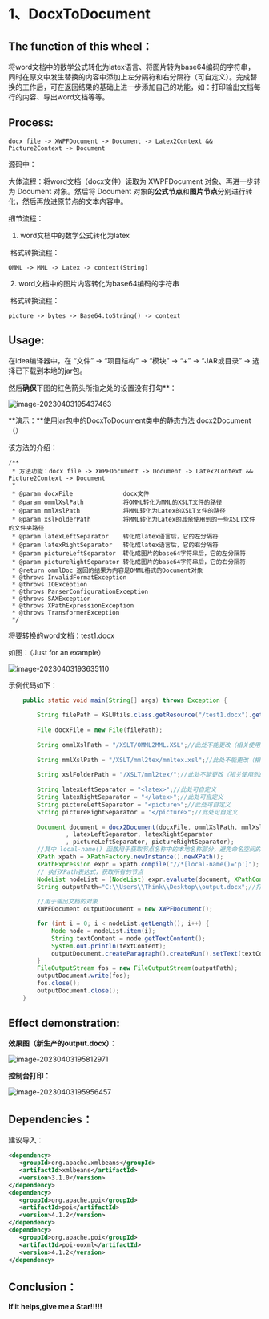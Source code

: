# 1、DocxToDocument

## The function of this wheel：

将word文档中的数学公式转化为latex语言、将图片转为base64编码的字符串，同时在原文中发生替换的内容中添加上左分隔符和右分隔符（可自定义）。完成替换的工作后，可在返回结果的基础上进一步添加自己的功能，如：打印输出文档每行的内容、导出word文档等等。

## Process:

```
docx file -> XWPFDocument -> Document -> Latex2Context && Picture2Context -> Document
```

源码中：

大体流程：将word文档（docx文件）读取为 XWPFDocument 对象、再进一步转为 Document 对象。然后将 Document 对象的**公式节点**和**图片节点**分别进行转化，然后再放进原节点的文本内容中。

细节流程：

1. word文档中的数学公式转化为latex

​	格式转换流程：

```
OMML -> MML -> Latex -> context(String)
```

​	2. word文档中的图片内容转化为base64编码的字符串

​	格式转换流程：

```
picture -> bytes -> Base64.toString() -> context
```

## Usage:

在idea编译器中，在 “文件” -> “项目结构” -> “模块” -> “+” -> “JAR或目录” -> 选择已下载到本地的jar包。

然后**确保**下图的红色箭头所指之处的设置没有打勾**：

![image-20230403195437463](C:\Users\Think\AppData\Roaming\Typora\typora-user-images\image-20230403195437463.png)

**演示：**使用jar包中的DocxToDocument类中的静态方法 docx2Document（）

该方法的介绍：

```
/**
 * 方法功能：docx file -> XWPFDocument -> Document -> Latex2Context && Picture2Context -> Document
 *
 * @param docxFile              docx文件
 * @param ommlXslPath           将OMML转化为MML的XSLT文件的路径
 * @param mmlXslPath            将MML转化为Latex的XSLT文件的路径
 * @param xslFolderPath         将MML转化为Latex的其余使用到的一些XSLT文件的文件夹路径
 * @param latexLeftSeparator    转化成latex语言后，它的左分隔符
 * @param latexRightSeparator   转化成latex语言后，它的右分隔符
 * @param pictureLeftSeparator  转化成图片的base64字符串后，它的左分隔符
 * @param pictureRightSeparator 转化成图片的base64字符串后，它的右分隔符
 * @return ommlDoc 返回的结果为内容是OMML格式的Document对象
 * @throws InvalidFormatException
 * @throws IOException
 * @throws ParserConfigurationException
 * @throws SAXException
 * @throws XPathExpressionException
 * @throws TransformerException
 */
```

将要转换的word文档：test1.docx 

如图：（Just for an example）

![image-20230403193635110](C:\Users\Think\AppData\Roaming\Typora\typora-user-images\image-20230403193635110.png)

示例代码如下：

```java
    public static void main(String[] args) throws Exception {
        
        String filePath = XSLUtils.class.getResource("/test1.docx").getFile();
        
        File docxFile = new File(filePath);
    
        String ommlXslPath = "/XSLT/OMML2MML.XSL";//此处不能更改（相关使用到的xsl文件（XSLT）已存在于本jar包中）
    
        String mmlXslPath = "/XSLT/mml2tex/mmltex.xsl";//此处不能更改（相关使用到的xsl文件（XSLT）已存在于本jar包中）
    
        String xslFolderPath = "/XSLT/mml2tex/";//此处不能更改（相关使用到的xsl文件（XSLT）已存在于本jar包中）
    
        String latexLeftSeparator = "<latex>";//此处可自定义
        String latexRightSeparator = "</latex>";//此处可自定义
        String pictureLeftSeparator = "<picture>";//此处可自定义
        String pictureRightSeparator = "</picture>";//此处可自定义
        
        Document document = docx2Document(docxFile, ommlXslPath, mmlXslPath, xslFolderPath
                , latexLeftSeparator, latexRightSeparator
                , pictureLeftSeparator, pictureRightSeparator);
        //其中 local-name() 函数用于获取节点名称中的本地名称部分，避免命名空间的问题。
        XPath xpath = XPathFactory.newInstance().newXPath();
        XPathExpression expr = xpath.compile("//*[local-name()='p']");
        // 执行XPath表达式，获取所有的节点
        NodeList nodeList = (NodeList) expr.evaluate(document, XPathConstants.NODESET);
        String outputPath="C:\\Users\\Think\\Desktop\\output.docx";//打印输出的word文档路径可选
        
        //用于输出文档的对象
        XWPFDocument outputDocument = new XWPFDocument();

        for (int i = 0; i < nodeList.getLength(); i++) {
            Node node = nodeList.item(i);
            String textContent = node.getTextContent();
            System.out.println(textContent);
            outputDocument.createParagraph().createRun().setText(textContent);
        }
        FileOutputStream fos = new FileOutputStream(outputPath);
        outputDocument.write(fos);
        fos.close();
        outputDocument.close();
    }
```



## Effect demonstration:

**效果图（新生产的output.docx）：**

![image-20230403195812971](C:\Users\Think\AppData\Roaming\Typora\typora-user-images\image-20230403195812971.png)

**控制台打印：**

![image-20230403195956457](C:\Users\Think\AppData\Roaming\Typora\typora-user-images\image-20230403195956457.png)



## Dependencies：

建议导入：

```xml
<dependency>
   <groupId>org.apache.xmlbeans</groupId>
   <artifactId>xmlbeans</artifactId>
   <version>3.1.0</version>
</dependency>
<dependency>
   <groupId>org.apache.poi</groupId>
   <artifactId>poi</artifactId>
   <version>4.1.2</version>
</dependency>
<dependency>
   <groupId>org.apache.poi</groupId>
   <artifactId>poi-ooxml</artifactId>
   <version>4.1.2</version>
</dependency>
```

## Conclusion：

**If it helps,give me a Star!!!!!**
